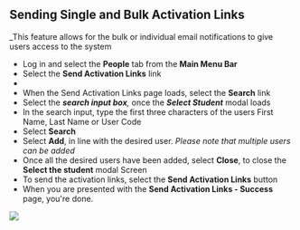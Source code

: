 

## Sending Single and Bulk Activation Links

_This feature allows for the bulk or individual email notifications to give users access to the system

-   Log in and select the **People** tab from the **Main Menu Bar**
-   Select the **Send Activation Links** link
-   
-   When the Send Activation Links page loads, select the **Search** link
-   Select the **_search input box_**_,_ once the **_Select Student_** modal loads
-   In the search input, type the first three characters of the users First Name, Last Name or User Code
-   Select **Search**
-   Select **Add**, in line with the desired user. _Please note that multiple users can be added_
-   Once all the desired users have been added, select **Close**, to close the **Select the student** modal Screen
-   To send the activation links, select the **Send Activation Links** button
-   When you are presented with the **Send Activation Links - Success** page, you're done.

  

[![](https://downloads.intercomcdn.com/i/o/103835186/10f28a10e528148e2d83ad09/image.png)](https://downloads.intercomcdn.com/i/o/103835186/10f28a10e528148e2d83ad09/image.png)


<!--stackedit_data:
eyJoaXN0b3J5IjpbLTg1NjI0NDE1MywyMjc5MzM3MTRdfQ==
-->